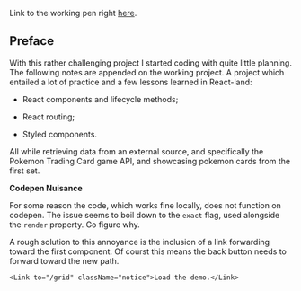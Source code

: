 Link to the working pen right [here](https://codepen.io/borntofrappe/full/YOpzLE/).

## Preface

With this rather challenging project I started coding with quite little planning. The following notes are appended on the working project. A project which entailed a lot of practice and a few lessons learned in React-land:

- React components and lifecycle methods;

- React routing;

- Styled components.

All while retrieving data from an external source, and specifically the Pokemon Trading Card game API, and showcasing pokemon cards from the first set.

**Codepen Nuisance**

For some reason the code, which works fine locally, does not function on codepen. The issue seems to boil down to the `exact` flag, used alongside the `render` property. Go figure why.

A rough solution to this annoyance is the inclusion of a link forwarding toward the first component. Of courst this means the back button needs to forward toward the new path.

```JS
<Link to="/grid" className="notice">Load the demo.</Link>
```
